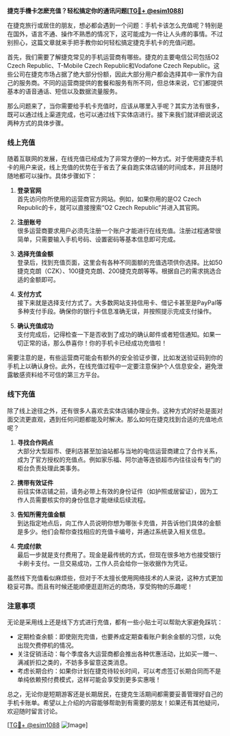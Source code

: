 **捷克手機卡怎麽充值？轻松搞定你的通讯问题[[TG💪+ @esim1088](https://t.me/s/esim1088)]**

在捷克旅行或居住的朋友，想必都会遇到一个问题：手机卡该怎么充值呢？特别是在国外，语言不通、操作不熟悉的情况下，这可能成为一件让人头疼的事情。不过别担心，这篇文章就来手把手教你如何轻松搞定捷克手机卡的充值问题。

首先，我们需要了解捷克常见的手机运营商有哪些。捷克的主要电信公司包括O2 Czech Republic、T-Mobile Czech Republic和Vodafone Czech Republic。这些公司在捷克市场占据了绝大部分份额，因此大部分用户都会选择其中一家作为自己的服务商。不同的运营商提供的套餐和服务有所不同，但总体来说，它们都提供基本的语音通话、短信以及数据流量服务。

那么问题来了，当你需要给手机卡充值时，应该从哪里入手呢？其实方法有很多，既可以通过线上渠道完成，也可以通过线下实体店进行。接下来我们就详细说说这两种方式的具体步骤。

### 线上充值

随着互联网的发展，在线充值已经成为了非常方便的一种方式。对于使用捷克手机卡的用户来说，线上充值的优势在于省去了亲自跑实体店铺的时间成本，并且随时随地都可以操作。具体步骤如下：

1. **登录官网**  
   首先访问你所使用的运营商官方网站。例如，如果你用的是O2 Czech Republic的卡，就可以直接搜索“O2 Czech Republic”并进入其官网。
   
2. **注册账号**  
   很多运营商要求用户必须先注册一个账户才能进行在线充值。注册过程通常很简单，只需要输入手机号码、设置密码等基本信息即可完成。

3. **选择充值金额**  
   登录后，找到充值页面，这里会有各种不同面额的充值选项供你选择。比如50捷克克朗（CZK）、100捷克克朗、200捷克克朗等等。根据自己的需求挑选合适的金额即可。

4. **支付方式**  
   接下来就是选择支付方式了。大多数网站支持信用卡、借记卡甚至是PayPal等多种支付手段。确保你的银行卡信息准确无误，并按照提示完成支付操作。

5. **确认充值成功**  
   支付完成后，记得检查一下是否收到了成功的确认邮件或者短信通知。如果一切正常的话，那么恭喜你！你的手机卡已经成功充值啦！

需要注意的是，有些运营商可能会有额外的安全验证步骤，比如发送验证码到你的手机上以确认身份。此外，在线充值过程中一定要注意保护个人信息安全，避免泄露敏感资料给不可信的第三方平台。

### 线下充值

除了线上途径之外，还有很多人喜欢去实体店铺办理业务。这种方式的好处是面对面交流更直观，遇到任何问题都能及时解决。那么如何在捷克找到合适的充值地点呢？

1. **寻找合作网点**  
   大部分大型超市、便利店甚至加油站都与当地的电信运营商建立了合作关系，成为了官方授权的充值点。例如家乐福、阿尔迪等连锁超市内往往设有专门的柜台负责处理此类事务。

2. **携带有效证件**  
   前往实体店铺之前，请务必带上有效的身份证件（如护照或居留证），因为工作人员需要核实你的身份信息才能继续后续流程。

3. **告知所需充值金额**  
   到达指定地点后，向工作人员说明你想为哪张卡充值，并告诉他们具体的金额是多少。他们会帮你查找相应的充值卡编号，并通过系统录入相关信息。

4. **完成付款**  
   最后一步就是支付费用了。现金是最传统的方式，但现在很多地方也接受银行卡刷卡支付。一旦交易成功，工作人员会给你一张收据作为凭证。

虽然线下充值看似麻烦些，但对于不太擅长使用网络技术的人来说，这种方式更加稳妥可靠。而且有时候还能顺便逛逛附近的商场，享受购物的乐趣呢！

### 注意事项

无论是采用线上还是线下方式进行充值，都有一些小贴士可以帮助大家避免踩坑：

- 定期检查余额：即使刚充完值，也要养成定期查看账户剩余金额的习惯，以免出现欠费停机的情况。
- 关注促销活动：每个季度各大运营商都会推出各种优惠活动，比如买一赠一、满减折扣之类的，不妨多多留意这类消息。
- 考虑长期合约：如果你计划在捷克待较长时间，可以考虑签订长期合同而不是单纯依赖预付费模式，这样可能会享受到更多实惠哦！

总之，无论你是短期游客还是长期居民，在捷克生活期间都需要妥善管理好自己的手机卡账单。希望以上介绍的内容能够帮助到有需要的朋友！如果还有其他疑问，欢迎随时留言讨论。

[[TG💪+ @esim1088](https://t.me/s/esim1088) ![Image](https://i.postimg.cc/4NQfJmqS/Snipaste-2025-05-13-00-14-12.png)]
